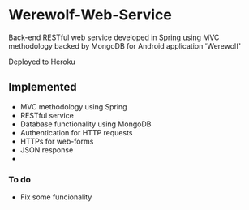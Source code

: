 Werewolf-Web-Service
====================

Back-end RESTful web service developed in Spring using MVC methodology backed by MongoDB for Android application 'Werewolf'

Deployed to Heroku

## Implemented
* MVC methodology using Spring
* RESTful service
* Database functionality using MongoDB
* Authentication for HTTP requests
* HTTPs for web-forms
* JSON response
* 

### To do
* Fix some funcionality

